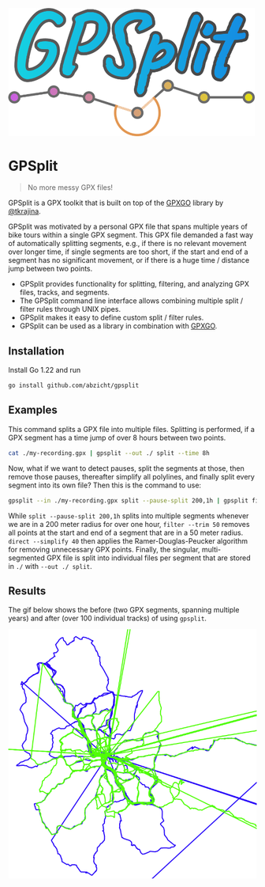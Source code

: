 <img src="gpsplit.png" alt="GPSplit Logo" width="500"/>

# GPSplit

> No more messy GPX files!

GPSplit is a GPX toolkit that is built on top of the
[GPXGO](https://github.com/tkrajina/gpxgo) library by
[@tkrajina](https://github.com/tkrajina).

GPSplit was motivated by a personal GPX file that spans
multiple years of bike tours within a single GPX segment. This GPX file
demanded a fast way of automatically splitting segments, e.g., if there is no
relevant movement over longer time, if single segments are too short, if the
start and end of a segment has no significant movement, or if there is a huge
time / distance jump between two points.

* GPSplit provides functionality for splitting, filtering, and analyzing GPX
  files, tracks, and segments.
* The GPSplit command line interface allows combining multiple split / filter
  rules through UNIX pipes.
* GPSplit makes it easy to define custom split / filter rules.
* GPSplit can be used as a library in combination with
  [GPXGO](https://github.com/tkrajina/gpxgo).

## Installation
Install Go 1.22 and run
```bash
go install github.com/abzicht/gpsplit
```

## Examples

This command splits a GPX file into multiple files. Splitting is performed, if
a GPX segment has a time jump of over 8 hours between two points.

```bash
cat ./my-recording.gpx | gpsplit --out ./ split --time 8h
```

Now, what if we want to detect pauses, split the segments at those, then remove
those pauses, thereafter simplify all polylines, and finally split every
segment into its own file? Then this is the command to use:

```bash
gpsplit --in ./my-recording.gpx split --pause-split 200,1h | gpsplit filter --trim 50 | gpsplit direct --simplify 40 | gpsplit --out ./ split
```

While `split --pause-split 200,1h` splits into multiple segments whenever we
are in a 200 meter radius for over one hour, `filter --trim 50` removes all
points at the start and end of a segment that are in a 50 meter radius. `direct
--simplify 40` then applies the Ramer-Douglas-Peucker algorithm for removing
unnecessary GPX points. Finally, the singular, multi-segmented GPX file is
split into individual files per segment that are stored in `./` with `--out ./
split`.

## Results
The gif below shows the before (two GPX segments, spanning multiple years) and after (over 100 individual tracks) of using `gpsplit`.

![Example showing before and after treatment with gpsplit](before-and-after.gif)
